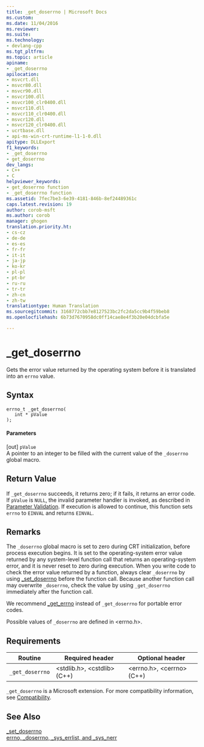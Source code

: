 ```yaml
---
title: _get_doserrno | Microsoft Docs
ms.custom: 
ms.date: 11/04/2016
ms.reviewer: 
ms.suite: 
ms.technology:
- devlang-cpp
ms.tgt_pltfrm: 
ms.topic: article
apiname:
- _get_doserrno
apilocation:
- msvcrt.dll
- msvcr80.dll
- msvcr90.dll
- msvcr100.dll
- msvcr100_clr0400.dll
- msvcr110.dll
- msvcr110_clr0400.dll
- msvcr120.dll
- msvcr120_clr0400.dll
- ucrtbase.dll
- api-ms-win-crt-runtime-l1-1-0.dll
apitype: DLLExport
f1_keywords:
- _get_doserrno
- get_doserrno
dev_langs:
- C++
- C
helpviewer_keywords:
- get_doserrno function
- _get_doserrno function
ms.assetid: 7fec7be3-6e39-4181-846b-8ef24489361c
caps.latest.revision: 19
author: corob-msft
ms.author: corob
manager: ghogen
translation.priority.ht:
- cs-cz
- de-de
- es-es
- fr-fr
- it-it
- ja-jp
- ko-kr
- pl-pl
- pt-br
- ru-ru
- tr-tr
- zh-cn
- zh-tw
translationtype: Human Translation
ms.sourcegitcommit: 3168772cbb7e8127523bc2fc2da5cc9b4f59beb8
ms.openlocfilehash: 6b73d7670958dc0ff14cae8e4f3b20e04dcbfa5e

---
```

# _get_doserrno
Gets the error value returned by the operating system before it is translated into an `errno` value.  
  
## Syntax  
  
```  
errno_t _get_doserrno(   
   int * pValue   
);   
```  
  
#### Parameters  
 [out] `pValue`  
 A pointer to an integer to be filled with the current value of the `_doserrno` global macro.  
  
## Return Value  
 If `_get_doserrno` succeeds, it returns zero; if it fails, it returns an error code. If `pValue` is `NULL`, the invalid parameter handler is invoked, as described in [Parameter Validation](../../c-runtime-library/parameter-validation.md). If execution is allowed to continue, this function sets `errno` to `EINVAL` and returns `EINVAL`.  
  
## Remarks  
 The `_doserrno` global macro is set to zero during CRT initialization, before process execution begins. It is set to the operating-system error value returned by any system-level function call that returns an operating-system error, and it is never reset to zero during execution. When you write code to check the error value returned by a function, always clear `_doserrno` by using [_set_doserrno](../../c-runtime-library/reference/set-doserrno.md) before the function call. Because another function call may overwrite `_doserrno`, check the value by using `_get_doserrno` immediately after the function call.  
  
 We recommend [_get_errno](../../c-runtime-library/reference/get-errno.md) instead of `_get_doserrno` for portable error codes.  
  
 Possible values of `_doserrno` are defined in \<errno.h>.  
  
## Requirements  
  
|Routine|Required header|Optional header|  
|-------------|---------------------|---------------------|  
|`_get_doserrno`|\<stdlib.h>, \<cstdlib> (C++)|\<errno.h>, \<cerrno> (C++)|  
  
 `_get_doserrno` is a Microsoft extension. For more compatibility information, see [Compatibility](../../c-runtime-library/compatibility.md).  
  
## See Also  
 [_set_doserrno](../../c-runtime-library/reference/set-doserrno.md)   
 [errno, _doserrno, _sys_errlist, and _sys_nerr](../../c-runtime-library/errno-doserrno-sys-errlist-and-sys-nerr.md)


<!--HONumber=Jan17_HO1-->


